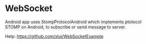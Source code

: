 # WebSocket
Android app uses StompProtocolAndroid which implements ptotocol STOMP on Android, to subscribe or send message to server.

Help: https://github.com/xlui/WebSocketExample
